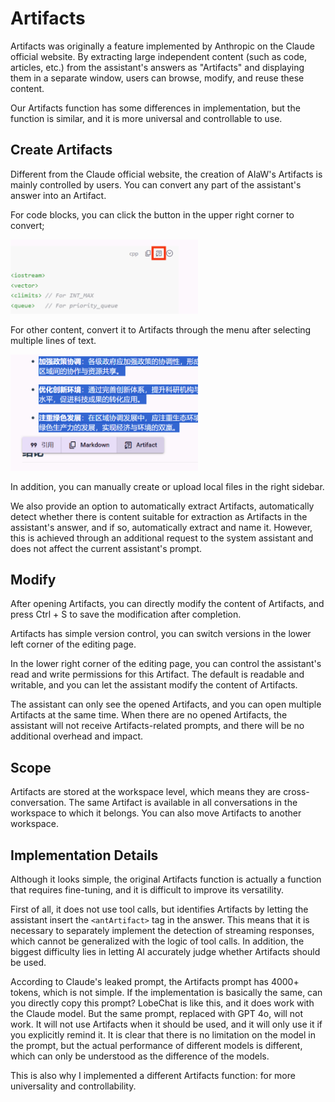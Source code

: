 # Artifacts

Artifacts was originally a feature implemented by Anthropic on the Claude official website. By extracting large independent content (such as code, articles, etc.) from the assistant's answers as "Artifacts" and displaying them in a separate window, users can browse, modify, and reuse these content.

Our Artifacts function has some differences in implementation, but the function is similar, and it is more universal and controllable to use.

## Create Artifacts

Different from the Claude official website, the creation of AIaW's Artifacts is mainly controlled by users. You can convert any part of the assistant's answer into an Artifact.

For code blocks, you can click the button in the upper right corner to convert;

<img src="./res/code-convert-artifact.png" width="300px">

For other content, convert it to Artifacts through the menu after selecting multiple lines of text.

<img src="./res/selection-convert-artifact.png" width="300px">

In addition, you can manually create or upload local files in the right sidebar.

We also provide an option to automatically extract Artifacts, automatically detect whether there is content suitable for extraction as Artifacts in the assistant's answer, and if so, automatically extract and name it. However, this is achieved through an additional request to the system assistant and does not affect the current assistant's prompt.

## Modify

After opening Artifacts, you can directly modify the content of Artifacts, and press Ctrl + S to save the modification after completion.

Artifacts has simple version control, you can switch versions in the lower left corner of the editing page.

In the lower right corner of the editing page, you can control the assistant's read and write permissions for this Artifact. The default is readable and writable, and you can let the assistant modify the content of Artifacts.

The assistant can only see the opened Artifacts, and you can open multiple Artifacts at the same time. When there are no opened Artifacts, the assistant will not receive Artifacts-related prompts, and there will be no additional overhead and impact.

## Scope

Artifacts are stored at the workspace level, which means they are cross-conversation. The same Artifact is available in all conversations in the workspace to which it belongs. You can also move Artifacts to another workspace.

## Implementation Details

Although it looks simple, the original Artifacts function is actually a function that requires fine-tuning, and it is difficult to improve its versatility.

First of all, it does not use tool calls, but identifies Artifacts by letting the assistant insert the `<antArtifact>` tag in the answer. This means that it is necessary to separately implement the detection of streaming responses, which cannot be generalized with the logic of tool calls. In addition, the biggest difficulty lies in letting AI accurately judge whether Artifacts should be used.

According to Claude's leaked prompt, the Artifacts prompt has 4000+ tokens, which is not simple. If the implementation is basically the same, can you directly copy this prompt? LobeChat is like this, and it does work with the Claude model. But the same prompt, replaced with GPT 4o, will not work. It will not use Artifacts when it should be used, and it will only use it if you explicitly remind it. It is clear that there is no limitation on the model in the prompt, but the actual performance of different models is different, which can only be understood as the difference of the models.

This is also why I implemented a different Artifacts function: for more universality and controllability.

